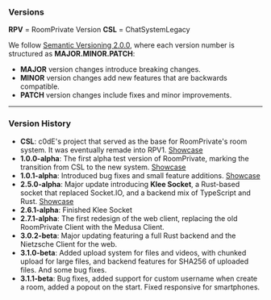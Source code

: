 ### Versions

**RPV** = RoomPrivate Version
**CSL** = ChatSystemLegacy  

We follow [Semantic Versioning 2.0.0](https://semver.org/), where each version number is structured as **MAJOR.MINOR.PATCH**:

- **MAJOR** version changes introduce breaking changes.
- **MINOR** version changes add new features that are backwards compatible.
- **PATCH** version changes include fixes and minor improvements.

---

### Version History
- **CSL**: c0dE's project that served as the base for RoomPrivate's room system. It was eventually remade into RPV1. [Showcase](https://youtube.com/shorts/yturQUrpWg0)
- **1.0.0-alpha**: The first alpha test version of RoomPrivate, marking the transition from CSL to the new system. [Showcase](https://youtu.be/uMI_bCFlTbc)
- **1.0.1-alpha**: Introduced bug fixes and small feature additions. [Showcase](https://youtu.be/rgCnYbPmkZM)
- **2.5.0-alpha**: Major update introducing **Klee Socket**, a Rust-based socket that replaced Socket.IO, and a backend mix of TypeScript and Rust. [Showcase](https://youtu.be/8_lfL7AwnIE)
- **2.6.1-alpha**: Finished Klee Socket
- **2.7.1-alpha**: The first redesign of the web client, replacing the old RoomPrivate Client with the Medusa Client.
- **3.0.2-beta**: Major updating featuring a full Rust backend and the Nietzsche Client for the web.
- **3.1.0-beta**: Added upload system for files and videos, with chunked upload for large files, and backend features for SHA256 of uploaded files. And some bug fixes.
- **3.1.1-beta**: Bug fixes, added support for custom username when create a room, added a popout on the start. Fixed responsive for smartphones.